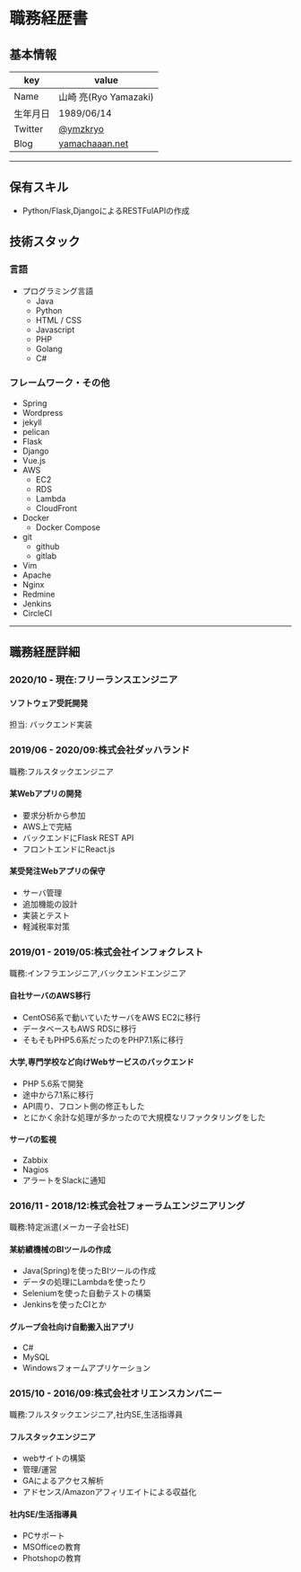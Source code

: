# 職務経歴書

## 基本情報

|key|value|
|---|-----|
|Name|山崎 亮(Ryo Yamazaki)|
|生年月日|1989/06/14|
|Twitter|[@ymzkryo](https://twitter.com/ymzkryo)|
|Blog|[yamachaaan.net](https://yamachaaan.net)|

---

## 保有スキル

- Python/Flask,DjangoによるRESTFulAPIの作成


## 技術スタック

### 言語

- プログラミング言語
    - Java
    - Python
    - HTML / CSS
    - Javascript
    - PHP
    - Golang
    - C#

### フレームワーク・その他

- Spring
- Wordpress
- jekyll
- pelican
- Flask
- Django
- Vue.js
- AWS
    - EC2
    - RDS
    - Lambda
    - CloudFront
- Docker
    - Docker Compose
- git
    - github
    - gitlab
- Vim
- Apache
- Nginx
- Redmine
- Jenkins
- CircleCI



---

## 職務経歴詳細

### 2020/10 - 現在:フリーランスエンジニア

#### ソフトウェア受託開発

担当: バックエンド実装



### 2019/06 - 2020/09:株式会社ダッハランド

職務:フルスタックエンジニア

#### 某Webアプリの開発

- 要求分析から参加
- AWS上で完結
- バックエンドにFlask REST API
- フロントエンドにReact.js

#### 某受発注Webアプリの保守

- サーバ管理
- 追加機能の設計
- 実装とテスト
- 軽減税率対策

### 2019/01 - 2019/05:株式会社インフォクレスト

職務:インフラエンジニア,バックエンドエンジニア

#### 自社サーバのAWS移行

- CentOS6系で動いていたサーバをAWS EC2に移行
- データベースもAWS RDSに移行
- そもそもPHP5.6系だったのをPHP7.1系に移行

#### 大学,専門学校など向けWebサービスのバックエンド

- PHP 5.6系で開発
- 途中から7.1系に移行
- API周り、フロント側の修正もした
- とにかく余計な処理が多かったので大規模なリファクタリングをした

#### サーバの監視

- Zabbix
- Nagios
- アラートをSlackに通知

### 2016/11 - 2018/12:株式会社フォーラムエンジニアリング

職務:特定派遣(メーカー子会社SE)

#### 某紡績機械のBIツールの作成

- Java(Spring)を使ったBIツールの作成
- データの処理にLambdaを使ったり
- Seleniumを使った自動テストの構築
- Jenkinsを使ったCIとか


#### グループ会社向け自動搬入出アプリ

- C#
- MySQL
- Windowsフォームアプリケーション

### 2015/10 - 2016/09:株式会社オリエンスカンパニー

職務:フルスタックエンジニア,社内SE,生活指導員

#### フルスタックエンジニア

- webサイトの構築
- 管理/運営
- GAによるアクセス解析
- アドセンス/Amazonアフィリエイトによる収益化

#### 社内SE/生活指導員

- PCサポート
- MSOfficeの教育
- Photshopの教育

